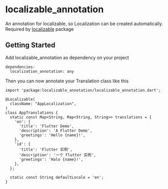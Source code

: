 # localizable_annotation

An annotation for localizable, so Localization can be created automatically.
Required by [localizable](https://github.com) package

## Getting Started

Add localizable_annotation as dependency on your project

```
dependencies:
  localization_annotation: any
```

Then you can now annotate your Translation class like this

```
import 'package:localizable_annotation/localizable_annotation.dart';

@Localizable(
  className: "AppLocalization",
)
class AppTranslations {
  static const Map<String, Map<String, String>> translations = {
    'en': {
      'title': 'Flutter Demo',
      'description': 'A Flutter Demo',
      'greetings': 'Hello {name}!',
    },
    'id': {
      'title': 'Flutter 实例',
      'description': '一个 Flutter 实例',
      'greetings': 'Halo {name}!',
    },
  };

  static const String defaultLocale = 'en';
}
```
